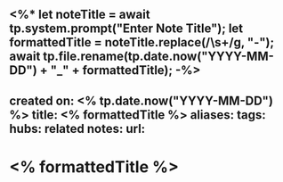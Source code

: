<%*
let noteTitle = await tp.system.prompt("Enter Note Title");
let formattedTitle = noteTitle.replace(/\s+/g, "-");
await tp.file.rename(tp.date.now("YYYY-MM-DD") + "_" + formattedTitle);
-%>
---
created on: <% tp.date.now("YYYY-MM-DD") %>
title: <% formattedTitle %>
aliases: 
tags: 
hubs: 
related notes:
url:
---

# <% formattedTitle %>
